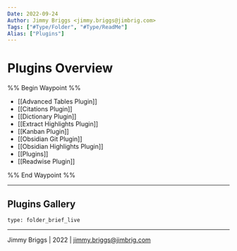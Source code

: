 ```yaml
---
Date: 2022-09-24
Author: Jimmy Briggs <jimmy.briggs@jimbrig.com>
Tags: ["#Type/Folder", "#Type/ReadMe"]
Alias: ["Plugins"]
---
```


# Plugins Overview

%% Begin Waypoint %%
- [[Advanced Tables Plugin]]
- [[Citations Plugin]]
- [[Dictionary Plugin]]
- [[Extract Highlights Plugin]]
- [[Kanban Plugin]]
- [[Obsidian Git Plugin]]
- [[Obsidian Highlights Plugin]]
- [[Plugins]]
- [[Readwise Plugin]]

%% End Waypoint %%

***

## Plugins Gallery

 
```ccard
type: folder_brief_live
```
 

***

Jimmy Briggs | 2022 | <jimmy.briggs@jimbrig.com>



